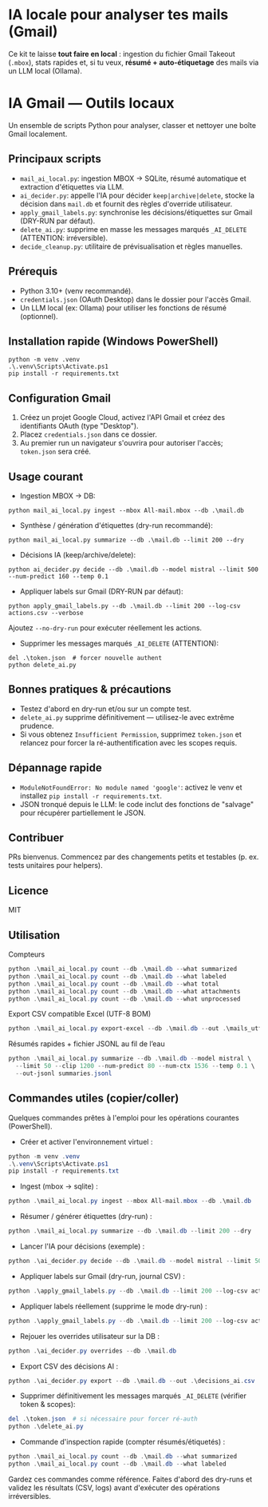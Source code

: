 # IA locale pour analyser tes mails (Gmail)

Ce kit te laisse **tout faire en local** : ingestion du fichier Gmail Takeout (`.mbox`), stats rapides et, si tu veux, **résumé + auto‑étiquetage** des mails via un LLM local (Ollama).

# IA Gmail — Outils locaux

Un ensemble de scripts Python pour analyser, classer et nettoyer une boîte Gmail localement.

Principaux scripts
------------------
- `mail_ai_local.py`: ingestion MBOX -> SQLite, résumé automatique et extraction d'étiquettes via LLM.
- `ai_decider.py`: appelle l'IA pour décider `keep|archive|delete`, stocke la décision dans `mail.db` et fournit des règles d'override utilisateur.
- `apply_gmail_labels.py`: synchronise les décisions/étiquettes sur Gmail (DRY-RUN par défaut).
- `delete_ai.py`: supprime en masse les messages marqués `_AI_DELETE` (ATTENTION: irréversible).
- `decide_cleanup.py`: utilitaire de prévisualisation et règles manuelles.

Prérequis
---------
- Python 3.10+ (venv recommandé).
- `credentials.json` (OAuth Desktop) dans le dossier pour l'accès Gmail.
- Un LLM local (ex: Ollama) pour utiliser les fonctions de résumé (optionnel).

Installation rapide (Windows PowerShell)
--------------------------------------
```
python -m venv .venv
.\.venv\Scripts\Activate.ps1
pip install -r requirements.txt
```

Configuration Gmail
-------------------
1. Créez un projet Google Cloud, activez l'API Gmail et créez des identifiants OAuth (type "Desktop").
2. Placez `credentials.json` dans ce dossier.
3. Au premier run un navigateur s'ouvrira pour autoriser l'accès; `token.json` sera créé.

Usage courant
-------------
- Ingestion MBOX -> DB:
```
python mail_ai_local.py ingest --mbox All-mail.mbox --db .\mail.db
```
- Synthèse / génération d'étiquettes (dry-run recommandé):
```
python mail_ai_local.py summarize --db .\mail.db --limit 200 --dry
```
- Décisions IA (keep/archive/delete):
```
python ai_decider.py decide --db .\mail.db --model mistral --limit 500 --num-predict 160 --temp 0.1
```
- Appliquer labels sur Gmail (DRY-RUN par défaut):
```
python apply_gmail_labels.py --db .\mail.db --limit 200 --log-csv actions.csv --verbose
```
Ajoutez `--no-dry-run` pour exécuter réellement les actions.

- Supprimer les messages marqués `_AI_DELETE` (ATTENTION):
```
del .\token.json  # forcer nouvelle authent
python delete_ai.py
```

Bonnes pratiques & précautions
------------------------------
- Testez d'abord en dry-run et/ou sur un compte test.
- `delete_ai.py` supprime définitivement — utilisez-le avec extrême prudence.
- Si vous obtenez `Insufficient Permission`, supprimez `token.json` et relancez pour forcer la ré-authentification avec les scopes requis.

Dépannage rapide
----------------
- `ModuleNotFoundError: No module named 'google'`: activez le venv et installez `pip install -r requirements.txt`.
- JSON tronqué depuis le LLM: le code inclut des fonctions de "salvage" pour récupérer partiellement le JSON.

Contribuer
----------
PRs bienvenus. Commencez par des changements petits et testables (p. ex. tests unitaires pour helpers).

Licence
-------
MIT

## Utilisation

Compteurs

```powershell
python .\mail_ai_local.py count --db .\mail.db --what summarized
python .\mail_ai_local.py count --db .\mail.db --what labeled
python .\mail_ai_local.py count --db .\mail.db --what total
python .\mail_ai_local.py count --db .\mail.db --what attachments
python .\mail_ai_local.py count --db .\mail.db --what unprocessed
```

Export CSV compatible Excel (UTF-8 BOM)

```powershell
python .\mail_ai_local.py export-excel --db .\mail.db --out .\mails_utf8.csv
```

Résumés rapides + fichier JSONL au fil de l’eau

```powershell
python .\mail_ai_local.py summarize --db .\mail.db --model mistral \
  --limit 50 --clip 1200 --num-predict 80 --num-ctx 1536 --temp 0.1 \
  --out-jsonl summaries.jsonl
```

## Commandes utiles (copier/coller)

Quelques commandes prêtes à l'emploi pour les opérations courantes (PowerShell).

- Créer et activer l'environnement virtuel :

```powershell
python -m venv .venv
.\.venv\Scripts\Activate.ps1
pip install -r requirements.txt
```

- Ingest (mbox -> sqlite) :

```powershell
python .\mail_ai_local.py ingest --mbox All-mail.mbox --db .\mail.db
```

- Résumer / générer étiquettes (dry-run) :

```powershell
python .\mail_ai_local.py summarize --db .\mail.db --limit 200 --dry
```

- Lancer l'IA pour décisions (exemple) :

```powershell
python .\ai_decider.py decide --db .\mail.db --model mistral --limit 500 --num-predict 160 --temp 0.1
```

- Appliquer labels sur Gmail (dry-run, journal CSV) :

```powershell
python .\apply_gmail_labels.py --db .\mail.db --limit 200 --log-csv actions.csv --verbose
```

- Appliquer labels réellement (supprime le mode dry-run) :

```powershell
python .\apply_gmail_labels.py --db .\mail.db --limit 200 --log-csv actions.csv --verbose --no-dry-run
```

- Rejouer les overrides utilisateur sur la DB :

```powershell
python .\ai_decider.py overrides --db .\mail.db
```

- Export CSV des décisions AI :

```powershell
python .\ai_decider.py export --db .\mail.db --out .\decisions_ai.csv
```

- Supprimer définitivement les messages marqués `_AI_DELETE` (vérifier token & scopes):

```powershell
del .\token.json  # si nécessaire pour forcer ré-auth
python .\delete_ai.py
```

- Commande d'inspection rapide (compter résumés/étiquetés) :

```powershell
python .\mail_ai_local.py count --db .\mail.db --what summarized
python .\mail_ai_local.py count --db .\mail.db --what labeled
```

Gardez ces commandes comme référence. Faites d'abord des dry-runs et validez les résultats (CSV, logs) avant d'exécuter des opérations irréversibles.
